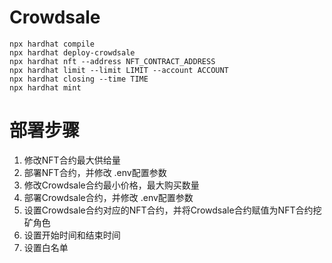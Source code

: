 # Crowdsale
```shell
npx hardhat compile
npx hardhat deploy-crowdsale
npx hardhat nft --address NFT_CONTRACT_ADDRESS
npx hardhat limit --limit LIMIT --account ACCOUNT
npx hardhat closing --time TIME
npx hardhat mint
```
# 部署步骤
1. 修改NFT合约最大供给量
2. 部署NFT合约，并修改 .env配置参数
3. 修改Crowdsale合约最小价格，最大购买数量
4. 部署Crowdsale合约，并修改 .env配置参数
5. 设置Crowdsale合约对应的NFT合约，并将Crowdsale合约赋值为NFT合约挖矿角色
6. 设置开始时间和结束时间
7. 设置白名单
